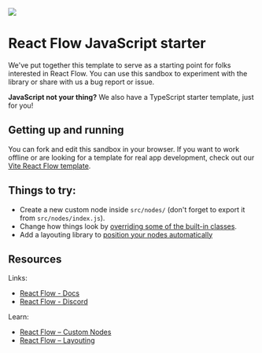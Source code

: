 ![](https://github.com/xyflow/web/blob/main/assets/codesandbox-header-js.png?raw=true)

# React Flow JavaScript starter

We've put together this template to serve as a starting point for folks
interested in React Flow. You can use this sandbox to experiment with the library
or share with us a bug report or issue.

**JavaScript not your thing?** We also have a TypeScript starter template, just for
you!

## Getting up and running

You can fork and edit this sandbox in your browser. If you want to work offline or are
looking for a template for real app development, check out our
[Vite React Flow template](https://github.com/xyflow/vite-react-flow-template/tree/main).

## Things to try:

- Create a new custom node inside `src/nodes/` (don't forget to export it from `src/nodes/index.js`).
- Change how things look by [overriding some of the built-in classes](https://reactflow.dev/learn/customization/theming#overriding-built-in-classes).
- Add a layouting library to [position your nodes automatically](https://reactflow.dev/learn/layouting/layouting)

## Resources

Links:

- [React Flow - Docs](https://reactflow.dev)
- [React Flow - Discord](https://discord.com/invite/Bqt6xrs)

Learn:

- [React Flow – Custom Nodes](https://reactflow.dev/learn/customization/custom-nodes)
- [React Flow – Layouting](https://reactflow.dev/learn/layouting/layouting)
